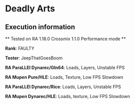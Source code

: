 # Deadly Arts 

## Execution information

** Tested on RA 1.18.0 Crossmix 1.1.0 Performance mode **

**Rank**: FAULTY

**Tester**: JeepThatGoesBoom


**RA ParaLLEl Dynarec/Gln64**: Loads, Layers, Unstable FPS

**RA Mupen Pure/HLE**: Loads, Texture, Low FPS Slowdown

**RA ParaLLEl Dynarec/Rice**: Loads, Layers, Unstable FPS

**RA Mupen Dynarec/HLE**: Loads, texture, Low FPS Slowdown